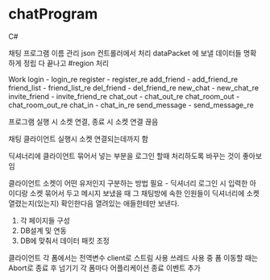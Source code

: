 ﻿# chatProgram
C#

채팅 프로그램 이름 관리
json 컨트롤러에서 처리
dataPacket 에 보낼 데이터들 명확하게 정립
다 끝나고 #region 처리

Work
	login - login_re
	register - register_re
	add_friend - add_friend_re
	friend_list - friend_list_re
	del_friend - del_friend_re
	new_chat - new_chat_re
	invite_friend - invite_friend_re
	chat_out - chat_out_re
	chat_room_out - chat_room_out_re
	chat_in - chat_in_re
	send_message - send_message_re
	
	

프로그램 실행 시 소켓 연결, 종료 시 소켓 연결 끊음

채팅 클라이언트 실행시 소켓 연결되는데까지 함

딕셔너리에 클라이언트 묶어서 넣는 부분을 로그인 할때 처리하도록 바꾸는 것이 좋아보임

클라이언트 소켓이 어떤 유저인지 구분하는 방법 필요  - 딕셔너리
로그인 시 입력한 아이디랑 소켓 묶어서 두고
메시지 보냈을 때 그 채팅방에 속한 인원들이 딕셔너리에 소켓 열렸는지(있는지) 확인한다음
열려있는 애들한테만 보낸다.

1. 각 페이지들 구성
2. DB설계 및 연동
3. DB에 맞춰서 데이터 패킷 조정

클라이언트 각 폼에서는 전역변수 client로 스트림 사용
쓰레드 사용 중 폼 이동할 때는 Abort로 종료 후 넘기기
각 폼마다 어플리케이션 종료 이벤트 추가

